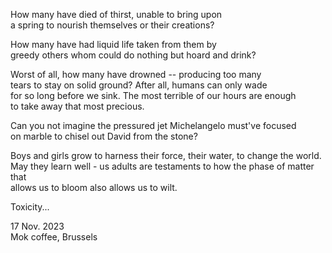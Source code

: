 How many have died of thirst, unable to bring upon\
a spring to nourish themselves or their creations?

How many have had liquid life taken from them by\
greedy others whom could do nothing but hoard and drink?

Worst of all, how many have drowned -- producing too many\
tears to stay on solid ground? After all, humans can only wade\
for so long before we sink. The most terrible of our hours are enough\
to take away that most precious.

Can you not imagine the pressured jet Michelangelo must've focused\
on marble to chisel out David from the stone?

Boys and girls grow to harness their force, their water, to change the world.\
May they learn well - us adults are testaments to how the phase of matter that\
allows us to bloom also allows us to wilt.

Toxicity...

17 Nov. 2023\
Mok coffee, Brussels